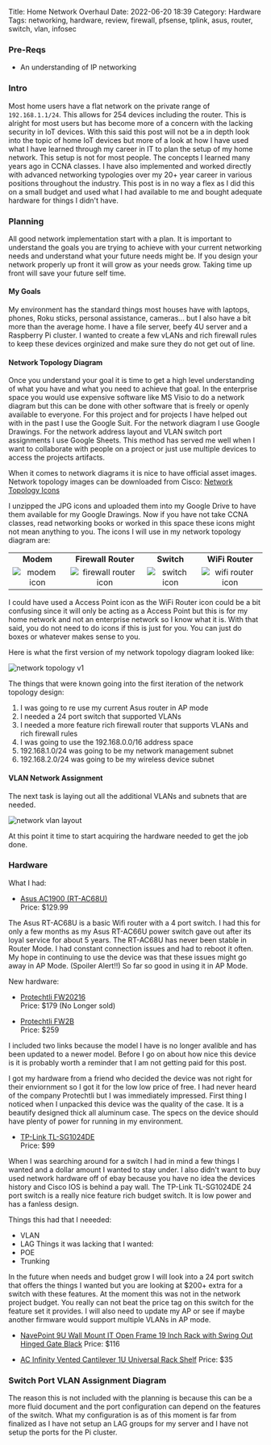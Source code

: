 Title: Home Network Overhaul
Date: 2022-06-20 18:39
Category: Hardware
Tags: networking, hardware, review, firewall, pfsense, tplink, asus, router, switch, vlan, infosec

### Pre-Reqs
* An understanding of IP networking

### Intro

Most home users have a flat network on the private range of `192.168.1.1/24`. This allows for 254 devices including the router.
This is alright for most users but has become more of a concern with the lacking security in IoT devices. 
With this said this post will not be a in depth look into the topic of home IoT devices but more of a look at how I have used
what I have learned through my career in IT to plan the setup of my home network. This setup is not for most people. The concepts
I learned many years ago in CCNA classes. I have also implemented and worked directly with advanced networking typologies over my 20+ year career
in various positions throughout the industry. This post is in no way a flex as I did this on a small budget and used what I had
available to me and bought adequate hardware for things I didn't have. 

### Planning

All good network implementation start with a plan. It is important to understand the goals you are trying to achieve with
your current networking needs and understand what your future needs might be. If you design your network properly up 
front it will grow as your needs grow. Taking time up front will save your future self time. 

#### My Goals

My environment has the standard things most houses have with laptops, phones, Roku sticks, personal assistance, cameras... 
but I also have a bit more than the average home. I have a file server, beefy 4U server and a Raspberry Pi cluster. 
I wanted to create a few vLANs and rich firewall rules to keep these devices orginized and make sure they do not get out of line. 

#### Network Topology Diagram

Once you understand your goal it is time to get a high level understanding of what you have and what you need to achieve that goal.
In the enterprise space you would use expensive software like MS Visio to do a network diagram but this can be done with other software that is 
freely or openly available to everyone. For this project and for projects I have helped out with in the past I use the Google Suit.
For the network diagram I use Google Drawings. For the network address layout and VLAN switch port assignments I use Google Sheets. 
This method has served me well when I want to collaborate with people on a project or just use multiple devices to access the projects
artifacts.  
  
When it comes to network diagrams it is nice to have official asset images. Network topology images can be downloaded from Cisco:
[Network Topology Icons](https://www.cisco.com/c/en/us/about/brand-center/network-topology-icons.html)

I unzipped the JPG icons and uploaded them into my Google Drive to have them available for my Google Drawings. 
Now if you have not take CCNA classes, read networking books or worked in this space these icons might not mean anything to you. 
The icons I will use in my network topology diagram are:  

| | | | |
| :----: | :----: | :----: | :---: |
|**Modem**|**Firewall Router**|**Switch**|**WiFi Router**|
| ![modem icon]({static}/images/networking_icons/modem.jpg) | ![firewall router icon]({static}/images/networking_icons/router_firewall.jpg) | ![switch icon]({static}/images/networking_icons/workgroup_switch.jpg) | ![wifi router icon]({static}/images/networking_icons/wireless_router.jpg) |

I could have used a Access Point icon as the WiFi Router icon could be a bit confusing since it will only be acting as a Access Point but
this is for my home network and not an enterprise network so I know what it is. With that said, you do not need to do icons if this is just for you.
You can just do boxes or whatever makes sense to you.  

Here is what the first version of my network topology diagram looked like:

![network topology v1]({static}/images/home_network_overhaul/network_topology_v1.webp)

The things that were known going into the first iteration of the network topology design:

1. I was going to re use my current Asus router in AP mode
2. I needed a 24 port switch that supported VLANs
3. I needed a more feature rich firewall router that supports VLANs and rich firewall rules
4. I was going to use the 192.168.0.0/16 address space
5. 192.168.1.0/24 was going to be my network management subnet
6. 192.168.2.0/24 was going to be my wireless device subnet

#### VLAN Network Assignment
The next task is laying out all the additional VLANs and subnets that are  needed.

![network vlan layout]({static}/images/home_network_overhaul/network_vlan_layout.webp)

At this point it time to start acquiring the hardware needed to get the job done.

### Hardware

What I had:

* [Asus AC1900 (RT-AC68U)](https://amzn.to/3bnH7VX)  
Price: $129.99  
  
The Asus RT-AC68U is a basic Wifi router with a 4 port switch. I had this for only a few months as my Asus RT-AC66U power switch gave out after its loyal service for about 5 years. 
The RT-AC68U has never been stable in Router Mode. I had constant connection issues and had to reboot it often. My hope in continuing to use the device was that 
these issues might go away in AP Mode. (Spoiler Alert!!) So far so good in using it in AP Mode.
  
New hardware:

* [Protechtli FW20216](https://protectli.com/product/fw2/)  
Price: $179 (No Longer sold)

* [Protechtli FW2B](https://protectli.com/vault-2-port/)  
Price: $259

I included two links because the model I have is no longer avalible and has been updated to a newer model. Before I go on about how nice this device is it is
probably worth a reminder that I am not getting paid for this post. 

I got my hardware from a friend who decided the device was not right for their enviornment so I got it for the low low price of free. I had never heard of the company 
Protechtli but I was immediately impressed. First thing I noticed when I unpacked this device was the quality of the case. It is a beautify designed thick all aluminum case. 
The specs on the device should have plenty of power for running in my environment. 

* [TP-Link TL-SG1024DE](https://amzn.to/3ndATL4)  
Price: $99

When I was searching around for a switch I had in mind a few things I wanted and a dollar amount I wanted to stay under. I also didn't want to buy used network hardware off of ebay
because you have no idea the devices history and Cisco IOS is behind a pay wall. The TP-Link TL-SG1024DE 24 port switch is a really nice feature rich budget switch. It is low power and has a
fanless design. 

Things this had that I neeeded:  
* VLAN
* LAG
Things it was lacking that I wanted:  
* POE
* Trunking

In the future when needs and budget grow I will look into a 24 port switch that offers the things I wanted but you are looking at $200+ extra for a switch with these features. 
At the moment this was not in the network project budget. You really can not beat the price tag on this switch for the feature set it provides. I will also need to update my AP
or see if maybe another firmware would support multiple VLANs in AP mode. 

* [NavePoint 9U Wall Mount IT Open Frame 19 Inch Rack with Swing Out Hinged Gate Black](https://amzn.to/3bpUu84)
Price: $116

* [AC Infinity Vented Cantilever 1U Universal Rack Shelf](https://amzn.to/3OCipzK)
Price: $35

### Switch Port VLAN Assignment Diagram

The reason this is not included with the planning is because this can be a more fluid document and the port configuration can depend on the features of the switch. 
What my configuration is as of this moment is far from finalized as I have not setup an LAG groups for my server and I have not setup the ports for the Pi cluster.
